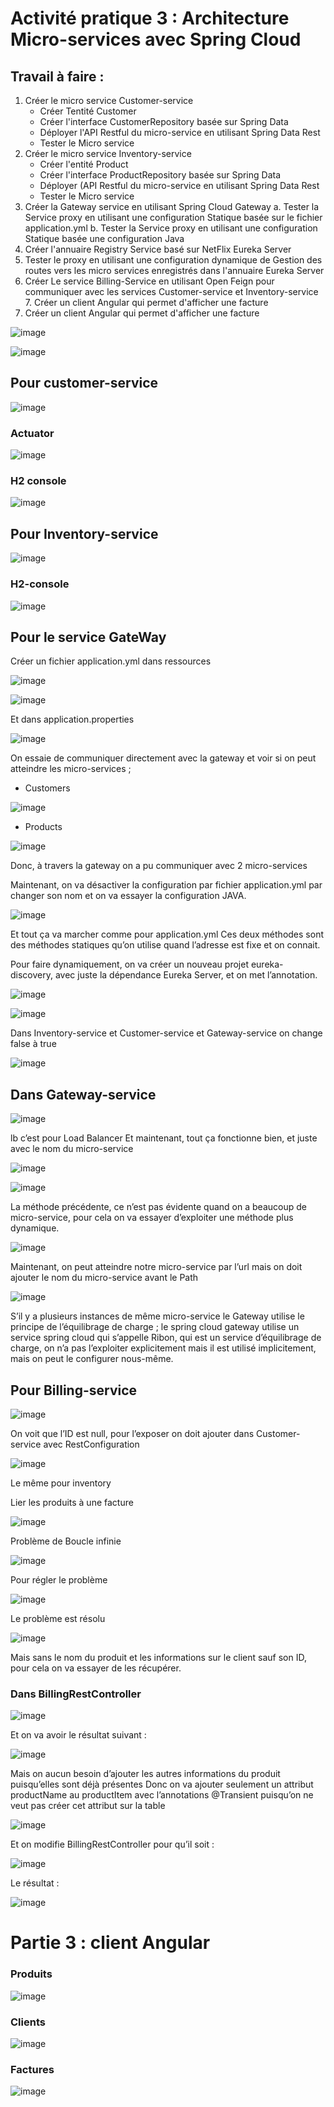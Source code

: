 # Activité pratique 3 : Architecture Micro-services avec Spring Cloud

## Travail à faire :

1. Créer le micro service Customer-service
      - Créer Tentité Customer
      - Créer l'interface CustomerRepository basée sur Spring Data 
      - Déployer l'API Restful du micro-service en utilisant Spring Data Rest
      - Tester le Micro service
2. Créer le micro service Inventory-service
      - Créer l'entité Product
      - Créer l'interface ProductRepository basée sur Spring Data
      - Déployer (API Restful du micro-service en utilisant Spring Data Rest
      - Tester le Micro service
3. Créer la Gateway service en utilisant Spring Cloud Gateway
      a. Tester la Service proxy en utilisant une configuration Statique basée sur le fichier application.yml
      b. Tester la Service proxy en utilisant une configuration Statique basée une configuration Java
4. Créer l'annuaire Registry Service basé sur NetFlix Eureka Server
5. Tester le proxy en utilisant une configuration dynamique de Gestion des routes vers les micro services enregistrés dans l'annuaire Eureka Server
6. Créer Le service Billing-Service en utilisant Open Feign pour communiquer avec les services Customer-service et Inventory-service 7. Créer un client Angular qui permet d'afficher une facture
7. Créer un client Angular qui permet d'afficher une facture

![image](https://user-images.githubusercontent.com/4341904/204916469-25944c91-83ee-49d1-a164-d5a297a7cfb9.png)

![image](https://user-images.githubusercontent.com/4341904/204916527-d005d75c-3ca0-4a74-abb3-c618ea9d5bac.png)

## Pour customer-service

![image](https://user-images.githubusercontent.com/4341904/204916558-2c795ce7-a652-4670-928c-0ddb57d6bba9.png)

### Actuator

![image](https://user-images.githubusercontent.com/4341904/204916572-bed1d4ce-73b9-4bed-a84f-c34fc4e7f7bf.png) 

### H2 console

![image](https://user-images.githubusercontent.com/4341904/204916600-9b472e2d-7a28-49e3-8c60-e7e73d95aa8f.png)

## Pour Inventory-service

![image](https://user-images.githubusercontent.com/4341904/204916619-e160f627-abed-4d1c-9eb1-de3e1ef006b4.png)

### H2-console

![image](https://user-images.githubusercontent.com/4341904/204916667-9a967315-16d7-4dd0-b8ea-99acc4b21830.png)

## Pour le service GateWay

Créer un fichier application.yml dans ressources

![image](https://user-images.githubusercontent.com/4341904/204916714-6f05e4ed-56b0-4d22-942b-769d009eae33.png)

![image](https://user-images.githubusercontent.com/4341904/204916730-6129ae87-5456-4c32-8e5c-8dd3737159dd.png)
 
Et dans application.properties

![image](https://user-images.githubusercontent.com/4341904/204916787-00c78980-9f26-4720-b4ae-d45c528ebe37.png)

On essaie de communiquer directement avec la gateway et voir si on peut atteindre les micro-services ;
-	Customers

![image](https://user-images.githubusercontent.com/4341904/204916835-c51a099a-e8c5-4eae-9051-98c61cb13596.png)

-	Products

![image](https://user-images.githubusercontent.com/4341904/204916852-fa8bad8d-efb3-4214-b3da-a918ca55d557.png)

Donc, à travers la gateway on a pu communiquer avec 2 micro-services

Maintenant, on va désactiver la configuration par fichier application.yml par changer son nom et on va essayer la configuration JAVA.

![image](https://user-images.githubusercontent.com/4341904/204916871-eacd1a6c-9427-4681-aecd-befe34f4504b.png)

Et tout ça va marcher comme pour application.yml
Ces deux méthodes sont des méthodes statiques qu’on utilise quand l’adresse est fixe et on connait.

Pour faire dynamiquement, on va créer un nouveau projet eureka-discovery, avec juste la dépendance Eureka Server, et on met l’annotation.

![image](https://user-images.githubusercontent.com/4341904/204916920-25c4f4fc-8c6e-49ff-9d42-a8bbcaa5dcd7.png)

![image](https://user-images.githubusercontent.com/4341904/204916944-be9dca98-984b-4d98-b437-8b1551556cf6.png)

Dans Inventory-service et Customer-service et Gateway-service on change false à true

![image](https://user-images.githubusercontent.com/4341904/204916971-b94f78af-2b74-4758-99c6-328140b9808e.png)

## Dans Gateway-service

![image](https://user-images.githubusercontent.com/4341904/204916994-2dc6fde2-c0b9-40bc-8440-9681d0a4b77b.png)
 
lb c’est pour Load Balancer
Et maintenant, tout ça fonctionne bien, et juste avec le nom du micro-service

![image](https://user-images.githubusercontent.com/4341904/204917033-fbb5bde2-70de-4d32-b738-205c57a7275c.png)

![image](https://user-images.githubusercontent.com/4341904/204917061-69a1f708-a89e-41d6-baa5-9316f75741c2.png)

La méthode précédente, ce n’est pas évidente quand on a beaucoup de micro-service, pour cela on va essayer d’exploiter une méthode plus dynamique.

![image](https://user-images.githubusercontent.com/4341904/204917080-91650839-3d53-442b-a50c-72e38c1968df.png)

Maintenant, on peut atteindre notre micro-service par l’url mais on doit ajouter le nom du micro-service avant le Path

![image](https://user-images.githubusercontent.com/4341904/204917104-bc7c386b-f3e7-4b92-a443-d85738245046.png)

S’il y a plusieurs instances de même micro-service le Gateway utilise le principe de l’équilibrage de charge ; le spring cloud gateway utilise un service spring cloud qui s’appelle Ribon, qui est un service d’équilibrage de charge, on n’a pas l’exploiter explicitement mais il est utilisé implicitement, mais on peut le configurer nous-même.

## Pour Billing-service

![image](https://user-images.githubusercontent.com/4341904/204917151-92bad852-6311-454b-bbb0-0c35b79ea178.png)
 
On voit que l’ID est null, pour l’exposer on doit ajouter dans Customer-service avec RestConfiguration

![image](https://user-images.githubusercontent.com/4341904/204917173-48557cf4-2c00-4a18-8972-27dbc672a104.png)

Le même pour inventory

Lier les produits à une facture

![image](https://user-images.githubusercontent.com/4341904/204917200-e9ec4417-ee14-4cef-a626-e3d1fbccd1ed.png)

Problème de Boucle infinie

![image](https://user-images.githubusercontent.com/4341904/204917221-e50c7663-b4a4-431a-ad54-3bda4dbf432e.png)

Pour régler le problème

![image](https://user-images.githubusercontent.com/4341904/204917249-2277ca95-7071-4c7a-a0ed-582a61ce2690.png)

Le problème est résolu

![image](https://user-images.githubusercontent.com/4341904/204917278-bed70eb9-05af-4a28-865d-86d5a2b553f2.png)

Mais sans le nom du produit et les informations sur le client sauf son ID, pour cela on va essayer de les récupérer.

### Dans BillingRestController 

![image](https://user-images.githubusercontent.com/4341904/204917309-dc9ce7ad-4b35-4858-9c68-5b4bf1333987.png)

Et on va avoir le résultat suivant :

![image](https://user-images.githubusercontent.com/4341904/204917331-6f9e79a5-8da8-4763-8bd3-30ce639310e0.png)

Mais on aucun besoin d’ajouter les autres informations du produit puisqu’elles sont déjà présentes 
Donc on va ajouter seulement un attribut productName au productItem avec l’annotations @Transient puisqu’on ne veut pas créer cet attribut sur la table

![image](https://user-images.githubusercontent.com/4341904/204917365-f2c0b5d3-8c62-4d6b-bf1f-4ff36e38f695.png)

Et on modifie BillingRestController pour qu’il soit :

![image](https://user-images.githubusercontent.com/4341904/204917385-5edcf561-5cc8-44e2-a7ef-68beb2c725ff.png)

Le résultat :

![image](https://user-images.githubusercontent.com/4341904/204917411-325d4028-6f86-4f02-94e6-8fe4c33297eb.png)

# Partie 3 : client Angular

### Produits

![image](https://user-images.githubusercontent.com/4341904/206039618-f952b340-33b7-42c4-9bd7-6d407f27485f.png)

### Clients

![image](https://user-images.githubusercontent.com/4341904/206039695-92302b2e-7dbb-4df3-a8f2-9f59399a4089.png)

### Factures

![image](https://user-images.githubusercontent.com/4341904/206039829-5c5028c9-0536-460c-9219-e5255cdd324d.png)


